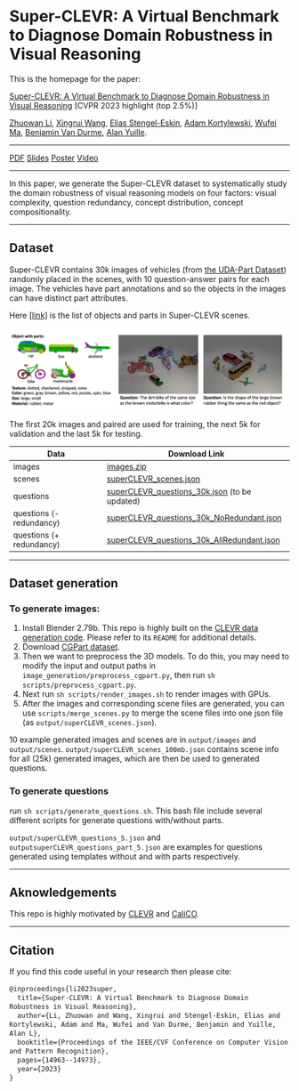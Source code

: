 # Super-CLEVR: A Virtual Benchmark to Diagnose Domain Robustness in Visual Reasoning


This is the homepage for the paper: 

[Super-CLEVR: A Virtual Benchmark to Diagnose Domain Robustness in Visual Reasoning](https://arxiv.org/abs/2212.00259) [CVPR 2023 highlight (top 2.5%)]

[Zhuowan Li](https://lizw14.github.io/), [Xingrui Wang](https://xingruiwang.github.io), [Elias Stengel-Eskin](https://esteng.github.io), [Adam Kortylewski](https://gvrl.mpi-inf.mpg.de/), [Wufei Ma](https://wufeim.github.io), [Benjamin Van Durme](https://www.cs.jhu.edu/~vandurme/), [Alan Yuille](https://www.cs.jhu.edu/~ayuille/).

------------

[PDF](https://arxiv.org/pdf/2212.00259.pdf)
[Slides](https://www.cs.jhu.edu/~zhuowan/zhuowan/SuperCLEVR/documents/Super-CLEVR.pdf)
[Poster](https://www.cs.jhu.edu/~zhuowan/zhuowan/SuperCLEVR/documents/poster.pdf)
[Video](https://www.youtube.com/watch?v=DWRp_70ypiA)
<!-- (https://www.cs.jhu.edu/~zhuowan/zhuowan/SuperCLEVR/obj_part_list/all_objects.html) -->

------------
In this paper, we generate the Super-CLEVR dataset to systematically study the domain robustness of visual reasoning models on four factors: visual complexity, question redundancy, concept distribution, concept compositionality.

------------
## Dataset
Super-CLEVR contains 30k images of vehicles (from [the UDA-Part Dataset](https://qliu24.github.io/udapart/)) randomly placed in the scenes, with 10 question-answer pairs for each image. The vehicles have part annotations and so the objects in the images can have distinct part attributes. 

Here [[link]](https://www.cs.jhu.edu/~zhuowan/zhuowan/SuperCLEVR/obj_part_list/all_objects.html) is the list of objects and parts in Super-CLEVR scenes. 

<div align="center">
  <img src="images/github.png" width="800px">
</div>

The first 20k images and paired are used for training, the next 5k for validation and the last 5k for testing.

| Data                     |Download Link|
|--------------------------|---|
| images                   |[images.zip](https://www.cs.jhu.edu/~zhuowan/zhuowan/SuperCLEVR/to_be_released/images.zip)|
| scenes                   |[superCLEVR_scenes.json](https://www.cs.jhu.edu/~zhuowan/zhuowan/SuperCLEVR/to_be_released/superCLEVR_scenes.json)|
| questions                |[superCLEVR_questions_30k.json](https://www.cs.jhu.edu/~zhuowan/zhuowan/SuperCLEVR/to_be_released/superCLEVR_questions_30k.json) (to be updated)|
| questions (- redundancy) |[superCLEVR_questions_30k_NoRedundant.json](https://www.cs.jhu.edu/~zhuowan/zhuowan/SuperCLEVR/to_be_released/superCLEVR_questions_30k_NoRedundant.json)|
| questions (+ redundancy)  |[superCLEVR_questions_30k_AllRedundant.json](https://www.cs.jhu.edu/~zhuowan/zhuowan/SuperCLEVR/to_be_released/superCLEVR_questions_30k_AllRedundant.json)|


--------------

## Dataset generation
### To generate images:
1. Install Blender 2.79b. This repo is highly built on the [CLEVR data generation code](https://github.com/facebookresearch/clevr-dataset-gen). Please refer to its `README` for additional details.
2. Download [CGPart dataset](https://github.com/qliu24/render-3d-segmentation). 
3. Then we want to preprocess the 3D models. To do this, you may need to modify the input and output paths in `image_generation/preprocess_cgpart.py`, then run `sh scripts/preprocess_cgpart.py`. 
4. Next run `sh scripts/render_images.sh` to render images with GPUs. 
5. After the images and corresponding scene files are generated, you can use `scripts/merge_scenes.py` to merge the scene files into one json file (as `output/superCLEVR_scenes.json`).

10 example generated images and scenes are in `output/images` and `output/scenes`. `output/superCLEVR_scenes_100mb.json` contains scene info for all (25k) generated images, which are then be used to generated questions.

### To generate questions
run `sh scripts/generate_questions.sh`. This bash file include several different scripts for generate questions with/without parts.

`output/superCLEVR_questions_5.json` and `outputsuperCLEVR_questions_part_5.json` are examples for questions generated using templates without and with parts respectively.

-----------
## Aknowledgements
This repo is highly motivated by [CLEVR](https://github.com/facebookresearch/clevr-dataset-gen) and [CaliCO](https://github.com/Lizw14/CaliCO).

--------------
## Citation
If you find this code useful in your research then please cite:

```
@inproceedings{li2023super,
  title={Super-CLEVR: A Virtual Benchmark to Diagnose Domain Robustness in Visual Reasoning},
  author={Li, Zhuowan and Wang, Xingrui and Stengel-Eskin, Elias and Kortylewski, Adam and Ma, Wufei and Van Durme, Benjamin and Yuille, Alan L},
  booktitle={Proceedings of the IEEE/CVF Conference on Computer Vision and Pattern Recognition},
  pages={14963--14973},
  year={2023}
}
```